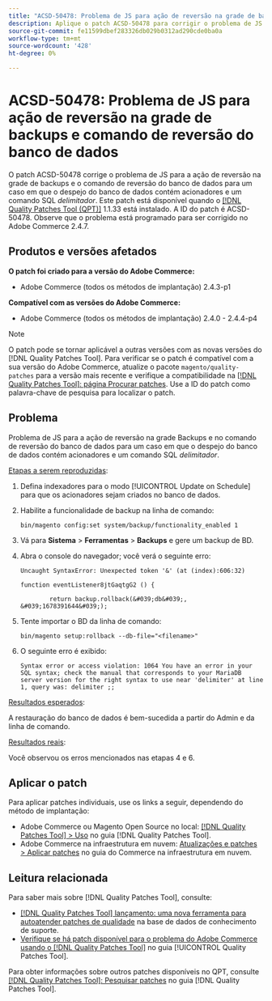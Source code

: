 ```yaml
---
title: "ACSD-50478: Problema de JS para ação de reversão na grade de backups e no comando de reversão do banco de dados"
description: Aplique o patch ACSD-50478 para corrigir o problema de JS para a ação de reversão na grade de backups e o comando de reversão do banco de dados para um caso em que o despejo do banco de dados contém acionadores e um comando SQL *delimitador*.
source-git-commit: fe11599dbef283326db029b0312ad290cde0ba0a
workflow-type: tm+mt
source-wordcount: '428'
ht-degree: 0%

---
```


# ACSD-50478: Problema de JS para ação de reversão na grade de backups e comando de reversão do banco de dados

O patch ACSD-50478 corrige o problema de JS para a ação de reversão na grade de backups e o comando de reversão do banco de dados para um caso em que o despejo do banco de dados contém acionadores e um comando SQL *delimitador*. Este patch está disponível quando o [[!DNL Quality Patches Tool (QPT)]](https://experienceleague.adobe.com/en/docs/commerce-knowledge-base/kb/announcements/commerce-announcements/magento-quality-patches-released-new-tool-to-self-serve-quality-patches) 1.1.33 está instalado. A ID do patch é ACSD-50478. Observe que o problema está programado para ser corrigido no Adobe Commerce 2.4.7.

## Produtos e versões afetados

**O patch foi criado para a versão do Adobe Commerce:**

* Adobe Commerce (todos os métodos de implantação) 2.4.3-p1

**Compatível com as versões do Adobe Commerce:**

* Adobe Commerce (todos os métodos de implantação) 2.4.0 - 2.4.4-p4

>[!NOTE]
>
>O patch pode se tornar aplicável a outras versões com as novas versões do [!DNL Quality Patches Tool]. Para verificar se o patch é compatível com a sua versão do Adobe Commerce, atualize o pacote `magento/quality-patches` para a versão mais recente e verifique a compatibilidade na [[!DNL Quality Patches Tool]: página Procurar patches](https://experienceleague.adobe.com/tools/commerce-quality-patches/index.html). Use a ID do patch como palavra-chave de pesquisa para localizar o patch.

## Problema

Problema de JS para a ação de reversão na grade Backups e no comando de reversão do banco de dados para um caso em que o despejo do banco de dados contém acionadores e um comando SQL *delimitador*.

<u>Etapas a serem reproduzidas</u>:

1. Defina indexadores para o modo [!UICONTROL Update on Schedule] para que os acionadores sejam criados no banco de dados.
1. Habilite a funcionalidade de backup na linha de comando:

   `bin/magento config:set system/backup/functionality_enabled 1`

1. Vá para **Sistema** > **Ferramentas** > **Backups** e gere um backup de BD.
1. Abra o console do navegador; você verá o seguinte erro:

   ```
   Uncaught SyntaxError: Unexpected token '&' (at (index):606:32)
   
   function eventListener8jtGaqtgG2 () {
   
           return backup.rollback(&#039;db&#039;, &#039;1678391644&#039;);
   ```

1. Tente importar o BD da linha de comando:

   `bin/magento setup:rollback --db-file="<filename>"`

1. O seguinte erro é exibido:

   ```
   Syntax error or access violation: 1064 You have an error in your SQL syntax; check the manual that corresponds to your MariaDB server version for the right syntax to use near 'delimiter' at line 1, query was: delimiter ;;
   ```

<u>Resultados esperados</u>:

A restauração do banco de dados é bem-sucedida a partir do Admin e da linha de comando.

<u>Resultados reais</u>:

Você observou os erros mencionados nas etapas 4 e 6.

## Aplicar o patch

Para aplicar patches individuais, use os links a seguir, dependendo do método de implantação:

* Adobe Commerce ou Magento Open Source no local: [[!DNL Quality Patches Tool] > Uso](/help/tools/quality-patches-tool/usage.md) no guia [!DNL Quality Patches Tool].
* Adobe Commerce na infraestrutura em nuvem: [Atualizações e patches > Aplicar patches](https://experienceleague.adobe.com/docs/commerce-cloud-service/user-guide/develop/upgrade/apply-patches.html) no guia do Commerce na infraestrutura em nuvem.

## Leitura relacionada

Para saber mais sobre [!DNL Quality Patches Tool], consulte:

* [[!DNL Quality Patches Tool] lançamento: uma nova ferramenta para autoatender patches de qualidade](https://experienceleague.adobe.com/en/docs/commerce-knowledge-base/kb/announcements/commerce-announcements/magento-quality-patches-released-new-tool-to-self-serve-quality-patches) na base de dados de conhecimento de suporte.
* [Verifique se há patch disponível para o problema do Adobe Commerce usando o  [!DNL Quality Patches Tool]](/help/tools/quality-patches-tool/patches-available-in-qpt/check-patch-for-magento-issue-with-magento-quality-patches.md) no guia [!UICONTROL Quality Patches Tool].


Para obter informações sobre outros patches disponíveis no QPT, consulte [[!DNL Quality Patches Tool]: Pesquisar patches](https://experienceleague.adobe.com/tools/commerce-quality-patches/index.html) no guia [!DNL Quality Patches Tool].

